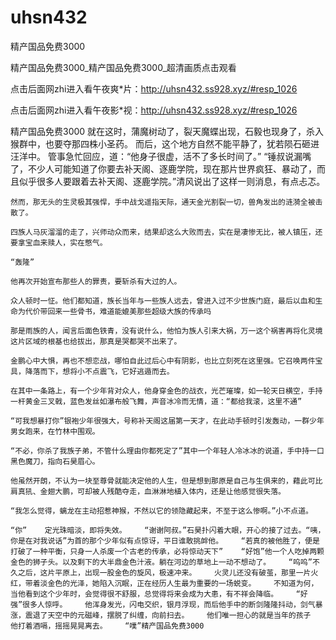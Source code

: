 # uhsn432
精产国品免费3000

精产国品免费3000_精产国品免费3000_超清画质点击观看

点击后面网zhi进入看午夜爽*片：http://uhsn432.ss928.xyz/#resp_1026

点击后面网zhi进入看午夜影*视：http://uhsn432.ss928.xyz/#resp_1026

精产国品免费3000    就在这时，蒲魔树动了，裂天魔蝶出现，石毅也现身了，杀入猴群中，也要夺那四株小圣药。    而后，这个地方自然不能平静了，犹若陨石砸进汪洋中。    管事急忙回应，道：“他身子很虚，活不了多长时间了。”    “锤叔说漏嘴了，不少人可能知道了你要去补天阁、逐鹿学院，现在那片世界疯狂、暴动了，而且似乎很多人要跟着去补天阁、逐鹿学院。”清风说出了这样一则消息，有点忐忑。

    然而，那无头的生灵极其强悍，手中战戈遥指天际，通天金光割裂一切，兽角发出的涟漪全被击散了。

    四族人马灰溜溜的走了，兴师动众而来，结果却这么大败而去，实在是凄惨无比，被人镇压，还要拿宝血来赎人，实在憋气。

    “轰隆”

    他再次开始宣布那些人的罪责，要斩杀有大过的人。

    众人顿时一怔。他们都知道，族长当年与一些族人远去，曾进入过不少世族门庭，最后以血和生命为代价带回来一些骨书，难道能媲美那些超级大族的传承吗

    那是雨族的人，闻言后面色铁青，没有说什么，他怕为族人引来大祸，万一这个祸害再将化灵境这片区域的根基也给拔出，那真是哭都哭不出来了。

    金鹏心中大惧，再也不想恋战，哪怕自此过后心中有阴影，也比立刻死在这里强。它召唤两件宝具，降落而下，想将小不点震飞，它好逃遁而去。

    在其中一条路上，有一个少年背对众人，他身穿金色的战衣，光芒璀璨，如一轮天日横空，手持一杆黄金三叉戟，蓝色发丝如瀑布般飞舞，声音冰冷而无情，道：“都给我滚，这里不通”

    “可我想暴打你”银袍少年很强大，号称补天阁这届第一天才，在此动手顿时引发轰动，一群少年男女跑来，在竹林中围观。

    “不必，你杀了我族子弟，不管什么理由你都死定了”其中一个年轻人冷冰冰的说道，手中持一口黑色魔刀，指向石昊眉心。

    他虽然开朗，不认为一块至尊骨就能决定他的人生，但是想到那原是自己与生俱来的，藉此可比肩真犼、金翅大鹏，可却被人残酷夺走，血淋淋地植入体内，还是让他感觉很失落。

    “我怎么觉得，螭龙在主动招惹神猴，不然以它的领隐藏起来，不至于这么惨啊。”小不点道。

    “你”    定光珠暗淡，即将失效。    “谢谢阿叔。”石昊扑闪着大眼，开心的接了过去。“咦，你是在对我说话”为首的那个少年似有点惊讶，平日谁敢挑衅他。    “若真的被他胜了，便是打破了一种平衡，只身一人杀废一个古老的传承，必将惊动天下”    “好饱”他一个人吃掉两颗金色的狮子头。以及剩下的大半鼎金色汁液。躺在河边的草地上一动不想动了。    “呜呜”不久之后，这片平原上，出现一股金色的旋风，极速冲来。    火灵儿还没有破茧，那里一片火红，带着淡金色的光泽，她陷入沉眠，正在经历人生最为重要的一场蜕变。    不知道为何，当他看到这个少年时，会觉得很不舒服，总觉得将来会成为大患，有不祥会降临。    “好强”很多人惊呼。    他浑身发光，闪电交织，银月浮现，而后他手中的断剑隆隆抖动，剑气暴涨，震退了天空中的元磁峰，摆脱了纠缠，向前扫去。    他们唯一担心的就是当年的孩子    他打着酒嗝，摇摇晃晃离去。    “噗”精产国品免费3000
